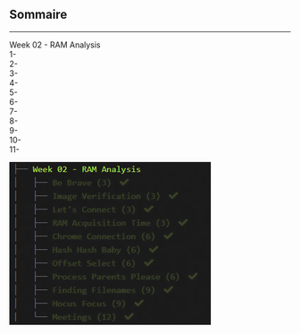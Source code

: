 ## Sommaire  
---

Week 02 - RAM Analysis  
1- <a name="Be Brave (3)"></a>     
2- <a name="Image Verification (3)"></a>    
3- <a name="Let's Connect (3)"></a>    
4- <a name="RAM Acquisition Time (3)"></a>    
5- <a name="Chrome Connection (6)"></a>  
6- <a name="Hash Hash Baby (6)"></a>  
7-  <a name="Offset Select (6)"></a>  
8- <a name="Process Parents Please (6)"></a>  
9-  <a name="Finding Filenames (9)"></a>  
10- <a name="Hocus Focus (9)"></a>  
11- <a name="Meetings (12))"></a>  

![Week 02 challenges](https://github.com/nanamou224/CTF-writeup/blob/main/2021%20-%20Africa%20Digital%20Forensics%20CTF/Screenshots/Week%2002%20-%20RAM%20Analysis.png)
